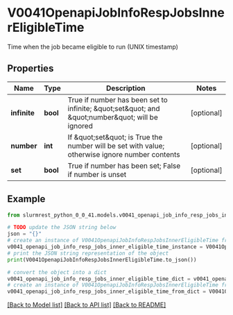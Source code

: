 # V0041OpenapiJobInfoRespJobsInnerEligibleTime

Time when the job became eligible to run (UNIX timestamp)

## Properties

Name | Type | Description | Notes
------------ | ------------- | ------------- | -------------
**infinite** | **bool** | True if number has been set to infinite; \&quot;set\&quot; and \&quot;number\&quot; will be ignored | [optional] 
**number** | **int** | If \&quot;set\&quot; is True the number will be set with value; otherwise ignore number contents | [optional] 
**set** | **bool** | True if number has been set; False if number is unset | [optional] 

## Example

```python
from slurmrest_python_0_0_41.models.v0041_openapi_job_info_resp_jobs_inner_eligible_time import V0041OpenapiJobInfoRespJobsInnerEligibleTime

# TODO update the JSON string below
json = "{}"
# create an instance of V0041OpenapiJobInfoRespJobsInnerEligibleTime from a JSON string
v0041_openapi_job_info_resp_jobs_inner_eligible_time_instance = V0041OpenapiJobInfoRespJobsInnerEligibleTime.from_json(json)
# print the JSON string representation of the object
print(V0041OpenapiJobInfoRespJobsInnerEligibleTime.to_json())

# convert the object into a dict
v0041_openapi_job_info_resp_jobs_inner_eligible_time_dict = v0041_openapi_job_info_resp_jobs_inner_eligible_time_instance.to_dict()
# create an instance of V0041OpenapiJobInfoRespJobsInnerEligibleTime from a dict
v0041_openapi_job_info_resp_jobs_inner_eligible_time_from_dict = V0041OpenapiJobInfoRespJobsInnerEligibleTime.from_dict(v0041_openapi_job_info_resp_jobs_inner_eligible_time_dict)
```
[[Back to Model list]](../README.md#documentation-for-models) [[Back to API list]](../README.md#documentation-for-api-endpoints) [[Back to README]](../README.md)


